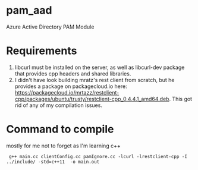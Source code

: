 # pam_aad
Azure Active Directory PAM Module

# Requirements
1. libcurl must be installed on the server, as well as libcurl-dev package that provides cpp headers and shared libraries.
2. I didn't have look building mratz's rest client from scratch, but he provides a package on packagecloud.io here: https://packagecloud.io/mrtazz/restclient-cpp/packages/ubuntu/trusty/restclient-cpp_0.4.4.1_amd64.deb. This got rid of any of my compilation issues.

# Command to compile

mostly for me not to forget as I'm learning c++ 

``` g++ main.cc clientConfig.cc pamIgnore.cc -lcurl -lrestclient-cpp -I ../include/ -std=c++11  -o main.out```
